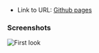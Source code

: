 - Link to URL: [Github pages]()
### Screenshots
![First look](https://github.com/Mrozv/weather-app/assets/112627216/b8f1db9f-bfd3-4510-8b7d-bb2ff1f2108b)
